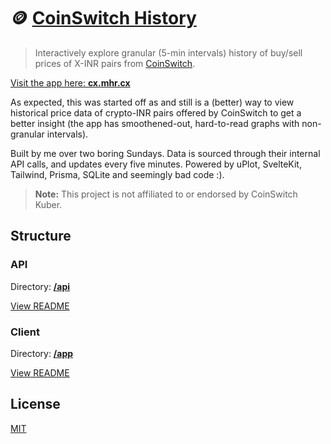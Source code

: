 # 🪙 [CoinSwitch History](https://cs.mhr.cx)

> Interactively explore granular (5-min intervals) history of buy/sell prices of X-INR pairs from [CoinSwitch](https://coinswitch.co).

[Visit the app here: **cx.mhr.cx**](https://cs.mhr.cx)

As expected, this was started off as and still is a (better) way to view historical price data of crypto-INR pairs offered by CoinSwitch to get a better insight (the app has smoothened-out, hard-to-read graphs with non-granular intervals).

Built by me over two boring Sundays. Data is sourced through their internal API calls, and updates every five minutes. Powered by uPlot, SvelteKit, Tailwind, Prisma, SQLite and seemingly bad code :).

> **Note:** This project is not affiliated to or endorsed by CoinSwitch Kuber.

## Structure

### API

Directory: [**/api**](/api)

[View README](/api/README.md)

### Client

Directory: [**/app**](/app)

[View README](/app/README.md)

## License

[MIT](LICENSE)
